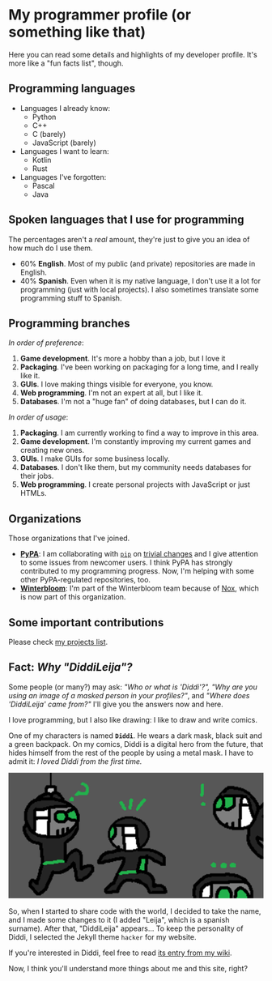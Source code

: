 # My programmer profile (or something like that)

Here you can read some details and highlights of my developer profile. It's more like a
"fun facts list", though.

## Programming languages

- Languages I already know:
  - Python
  - C++
  - C (barely)
  - JavaScript (barely)
- Languages I want to learn:
  - Kotlin
  - Rust
- Languages I've forgotten:
  - Pascal
  - Java

## Spoken languages that I use for programming

The percentages aren't a _real_ amount, they're just to give you an idea of how much do I use them.

- 60% **English**. Most of my public (and private) repositories are made in English.
- 40% **Spanish**. Even when it is my native language, I don't use it a lot for programming
  (just with local projects). I also sometimes translate some programming stuff to Spanish.

## Programming branches

_In order of preference_:

1. **Game development**. It's more a hobby than a job, but I love it
2. **Packaging**. I've been working on packaging for a long time, and I really like it.
3. **GUIs**. I love making things visible for everyone, you know.
4. **Web programming**. I'm not an expert at all, but I like it.
5. **Databases**. I'm not a "huge fan" of doing databases, but I can do it.

_In order of usage_:

1. **Packaging**. I am currently working to find a way to improve in this area.
2. **Game development**. I'm constantly improving my current games and creating new ones.
3. **GUIs**. I make GUIs for some business locally.
4. **Databases**. I don't like them, but my community needs databases for their jobs.
5. **Web programming**. I create personal projects with JavaScript or just HTMLs.

## Organizations

Those organizations that I've joined.

- **[PyPA](https://pypa.io)**: I am collaborating with [`pip`](http://pip.pypa.io) on [trivial changes](https://github.com/pypa/pip/issues?q=author%3ADiddiLeija) and I give attention to some issues from newcomer users. I think PyPA has strongly contributed to my programming progress. Now, I'm helping with some other PyPA-regulated repositories, too.
- **[Winterbloom](https://winterbloom.com)**: I'm part of the Winterbloom team because of [Nox](https://nox.thea.codes), which is now part of this organization.

## Some important contributions

Please check [my projects list](projects).

## Fact: _Why "DiddiLeija"?_

Some people (or many?) may ask: _"Who or what is 'Diddi'?", "Why are you using an image of a masked person in your profiles?"_, and
_"Where does 'DiddiLeija' came from?"_ I'll give you the answers now and here.

I love programming, but I also like drawing: I like to draw and write comics.

One of my characters is named **`Diddi`**. He wears
a dark mask, black suit and a green backpack. On my comics, Diddi is a digital hero from the future, that hides himself from the rest of the people by using
a metal mask. I have to admit it: _I loved Diddi from the first time._

![Diddi Sketch No. 35](assets/Diddi-Drawings-35.png)

So, when I started to share code with the world, I decided to take the name, and I made some changes to it (I added "Leija", which is a spanish surname).
After that, "DiddiLeija" appears... To keep the personality of Diddi, I selected the Jekyll theme `hacker` for my website.

If you're interested in Diddi, feel free to read [its entry from my wiki](./wiki/Diddi).

Now, I think you'll understand more things about me and this site, right?

